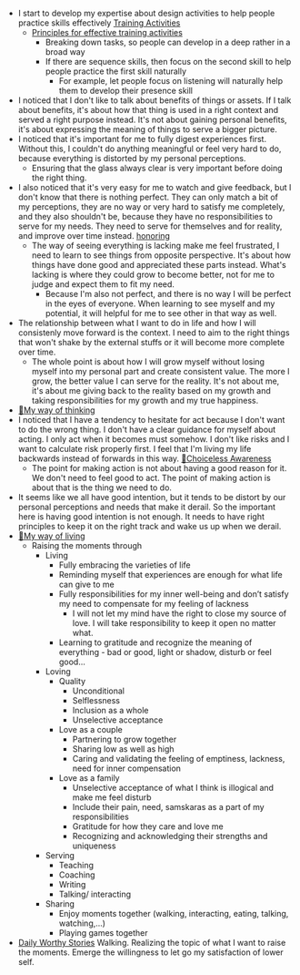 - I start to develop my expertise about design activities to help people practice skills effectively [Training Activities](<Training Activities.md>)
    - [Principles for effective training activities](<Principles for effective training activities.md>)
        - Breaking down tasks, so people can develop in a deep rather in a broad way
        - If there are sequence skills, then focus on the second skill to help people practice the first skill naturally
            - For example, let people focus on listening will naturally help them to develop their presence skill
- I noticed that I don't like to talk about benefits of things or assets. If I talk about benefits, it's about how that thing is used in a right context and served a right purpose instead. It's not about gaining personal benefits, it's about expressing the meaning of things to serve a bigger picture.
- I noticed that it's important for me to fully digest experiences first. Without this, I couldn't do anything meaningful or feel very hard to do, because everything is distorted by my personal perceptions. 
    - Ensuring that the glass always clear is very important before doing the right thing.
- I also noticed that it's very easy for me to watch and give feedback, but I don't know that there is nothing perfect. They can only match a bit of my perceptions, they are no way or very hard to satisfy me completely, and they also shouldn't be, because they have no responsibilities to serve for my needs. They need to serve for themselves and for reality, and improve over time instead. [honoring](<honoring.md>)
    - The way of seeing everything is lacking make me feel frustrated, I need to learn to see things from opposite perspective. It's about how things have done good and appreciated these parts instead. What's lacking is where they could grow to become better, not for me to judge and expect them to fit my need.
        - Because I'm also not perfect, and there is no way I will be perfect in the eyes of everyone. When learning to see myself and my potential, it will helpful for me to see other in that way as well.
- The relationship between what I want to do in life and how I will consistenly move forward is the context. I need to aim to the right things that won't shake by the external stuffs or it will become more complete over time. 
    - The whole point is about how I will grow myself without losing myself into my personal part and create consistent value. The more I grow, the better value I can serve for the reality. It's not about me, it's about me giving back to the reality based on my growth and taking responsibilities for my growth and my true happiness.
- [🌱My way of thinking](<🌱My way of thinking.md>)
- I noticed that I have a tendency to hesitate for act because I don't want to do the wrong thing. I don't have a clear guidance for myself about acting. I only act when it becomes must somehow. I don't like risks and I want to calculate risk properly first. I feel that I'm living my life backwards instead of forwards in this way. [🌱Choiceless Awareness](<🌱Choiceless Awareness.md>)
    - The point for making action is not about having a good reason for it. We don't need to feel good to act. The point of making action is about that is the thing we need to do.
- It seems like we all have good intention, but it tends to be distort by our personal perceptions and needs that make it derail. So the important here is having good intention is not enough. It needs to have right principles to keep it on the right track and wake us up when we derail.
- [🌱My way of living](<🌱My way of living.md>)
    - Raising the moments through
        - Living
            - Fully embracing the varieties of life
            - Reminding myself that experiences are enough for what life can give to me
            - Fully responsibilities for my inner well-being and don’t satisfy my need to compensate for my feeling of lackness
                - I will not let my mind have the right to close my source of love. I will take responsibility to keep it open no matter what. 
            - Learning to gratitude and recognize the meaning of everything - bad or good, light or shadow, disturb or feel good...
        - Loving
            - Quality
                - Unconditional
                - Selflessness
                - Inclusion as a whole
                - Unselective acceptance
            - Love as a couple
                - Partnering to grow together
                - Sharing low as well as high
                - Caring and validating the feeling of emptiness, lackness, need for inner compensation
            - Love as a family
                - Unselective acceptance of what I think is illogical and make me feel disturb
                - Include their pain, need, samskaras as a part of my responsibilities
                - Gratitude for how they care and love me
                - Recognizing and acknowledging their strengths and uniqueness
        - Serving
            - Teaching
            - Coaching
            - Writing
            - Talking/ interacting
        - Sharing
            - Enjoy moments together (walking, interacting, eating, talking, watching,...)
            - Playing games together
- [Daily Worthy Stories](<Daily Worthy Stories.md>) Walking. Realizing the topic of what I want to raise the moments. Emerge the willingness to let go my satisfaction of lower self.
